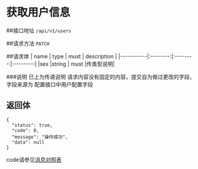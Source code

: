 # 获取用户信息

##接口地址
`/api/v1/users`

##请求方法
`PATCH`

##请求体
| name      | type     | must     | description |
|-----------|:--------:|:--------:|:--------:|
|sex        |string    | must     |传类型说明| 

###说明
已上为传递说明
请求内容没有固定的内容，提交自为做过更改的字段，字段来源为 配置接口中用户配置字段

## 返回体
```json5
{
  "status": true,
  "code": 0,
  "message": "操作成功",
  "data": null
}
```

code请参见[消息对照表](消息对照表.md)
